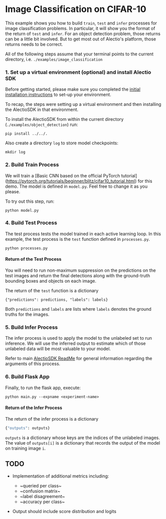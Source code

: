 # Image Classification on CIFAR-10

This example shows you how to build `train`, `test` and `infer` processes
for image classification problems. In particular, it will show you the format
of the return of `test` and `infer`. For an object detection problem, those
returns can be a little bit involved. But to get most out of Alectio's platform,
those returns needs to be correct. 

All of the following steps assume that your terminal points to the current directory, i.e. `./examples/image_classification`

### 1. Set up a virtual environment (optional) and install Alectio SDK
Before getting started, please make sure you completed the [initial installation instructions](../../README.md) to set-up your environment. 

To recap, the steps were setting up a virtual environment and then installing the AlectioSDK in that environment. 

To install the AlectioSDK from within the current directory (`./examples/object_detection`) run:

```
pip install ../../.
```

Also create a directory `log` to store model checkpoints:
```
mkdir log
```

### 2. Build Train Process
We will train a [Basic CNN based on the official PyTorch tutorial] (https://pytorch.org/tutorials/beginner/blitz/cifar10_tutorial.html) for
this demo. The model is defined in `model.py`. Feel free to change it as you please. 

To try out this step, run:

```
python model.py
```

### 4. Build Test Process
The test process tests the model trained in each active learning loop.
In this example, the test process is the `test` function defined 
in `processes.py`. 

```
python processes.py
```

#### Return of the Test Process 
You will need to run non-maximum suppression on the predictions on the test images and return 
the final detections along with the ground-truth bounding boxes and objects
on each image. 

The return of the `test` function is a dictionary 
```
{"predictions": predictions, "labels": labels}
```

Both `predictions` and `labels` are lists where `labels` denotes the ground truths for the images.

### 5. Build Infer Process
The infer process is used to apply the model to the unlabeled set to run inference. 
We will use the inferred output to estimate which of those unlabeled data will
be most valuable to your model.

Refer to main [AlectioSDK ReadMe](../../README.md) for general information regarding the 
arguments of this process.

### 6. Build Flask App 
Finally, to run the flask app, execute:

```
python main.py --expname <experiment-name>
```

#### Return of the Infer Process
The return of the infer process is a dictionary
```python
{"outputs": outputs}
```

`outputs` is a dictionary whose keys are the indices of the unlabeled
images. The value of `outputs[i]` is a dictionary that records the output of
the model on training image `i`. 

## TODO
- Implementation of additional metrics including:
  - ~queried per class~
  - ~confusion matrix~
  - ~label disagreement~
  - ~accuracy per class~

- Output should include score distribution and logits 
